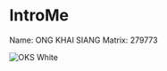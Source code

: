 # IntroMe
Name: ONG KHAI SIANG
Matrix: 279773

![OKS White](https://user-images.githubusercontent.com/63946831/198682750-296d98d5-8a85-4a68-9dcb-d2393afa123f.jpg)
